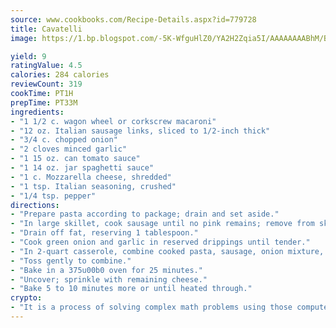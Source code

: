 ```yaml
---
source: www.cookbooks.com/Recipe-Details.aspx?id=779728
title: Cavatelli
image: https://1.bp.blogspot.com/-5K-WfguHlZ0/YA2H2Zqia5I/AAAAAAAABhM/Bdgu68p4aG0Q6jWdy3eGaUXSKw5p3sdxwCLcBGAsYHQ/s324/7.png

yield: 9
ratingValue: 4.5
calories: 284 calories
reviewCount: 319
cookTime: PT1H
prepTime: PT33M
ingredients:
- "1 1/2 c. wagon wheel or corkscrew macaroni"
- "12 oz. Italian sausage links, sliced to 1/2-inch thick"
- "3/4 c. chopped onion"
- "2 cloves minced garlic"
- "1 15 oz. can tomato sauce"
- "1 14 oz. jar spaghetti sauce"
- "1 c. Mozzarella cheese, shredded"
- "1 tsp. Italian seasoning, crushed"
- "1/4 tsp. pepper"
directions:
- "Prepare pasta according to package; drain and set aside."
- "In large skillet, cook sausage until no pink remains; remove from skillet."
- "Drain off fat, reserving 1 tablespoon."
- "Cook green onion and garlic in reserved drippings until tender."
- "In 2-quart casserole, combine cooked pasta, sausage, onion mixture, tomato sauce, spaghetti sauce, half of cheese, Italian seasoning and pepper."
- "Toss gently to combine."
- "Bake in a 375u00b0 oven for 25 minutes."
- "Uncover; sprinkle with remaining cheese."
- "Bake 5 to 10 minutes more or until heated through."
crypto:
- "It is a process of solving complex math problems using those computers which run bitcoin software."
---
```

